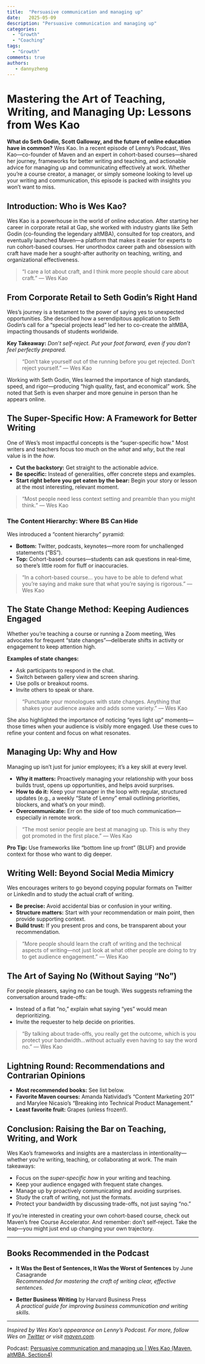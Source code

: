```yaml
---
title:  "Persuasive communication and managing up"
date:   2025-05-09
description: "Persuasive communication and managing up"
categories:
  - "Growth"
  - "Coaching"
tags:
  - "Growth"
comments: true
authors:
   - dannyzheng
---
```

# Mastering the Art of Teaching, Writing, and Managing Up: Lessons from Wes Kao

**What do Seth Godin, Scott Galloway, and the future of online education have in common?** Wes Kao. In a recent episode of Lenny’s Podcast, Wes Kao—co-founder of Maven and an expert in cohort-based courses—shared her journey, frameworks for better writing and teaching, and actionable advice for managing up and communicating effectively at work. Whether you’re a course creator, a manager, or simply someone looking to level up your writing and communication, this episode is packed with insights you won’t want to miss.

## Introduction: Who is Wes Kao?

Wes Kao is a powerhouse in the world of online education. After starting her career in corporate retail at Gap, she worked with industry giants like Seth Godin (co-founding the legendary altMBA), consulted for top creators, and eventually launched Maven—a platform that makes it easier for experts to run cohort-based courses. Her unorthodox career path and obsession with craft have made her a sought-after authority on teaching, writing, and organizational effectiveness.

> “I care a lot about craft, and I think more people should care about craft.” — Wes Kao

## From Corporate Retail to Seth Godin’s Right Hand

Wes’s journey is a testament to the power of saying yes to unexpected opportunities. She described how a serendipitous application to Seth Godin’s call for a “special projects lead” led her to co-create the altMBA, impacting thousands of students worldwide.

**Key Takeaway:** *Don’t self-reject. Put your foot forward, even if you don’t feel perfectly prepared.*

> “Don’t take yourself out of the running before you get rejected. Don’t reject yourself.” — Wes Kao

Working with Seth Godin, Wes learned the importance of high standards, speed, and rigor—producing “high quality, fast, and economical” work. She noted that Seth is even sharper and more genuine in person than he appears online.

## The Super-Specific How: A Framework for Better Writing

One of Wes’s most impactful concepts is the “super-specific how.” Most writers and teachers focus too much on the *what* and *why*, but the real value is in the *how*.

- **Cut the backstory:** Get straight to the actionable advice.
- **Be specific:** Instead of generalities, offer concrete steps and examples.
- **Start right before you get eaten by the bear:** Begin your story or lesson at the most interesting, relevant moment.

> “Most people need less context setting and preamble than you might think.” — Wes Kao

### The Content Hierarchy: Where BS Can Hide

Wes introduced a “content hierarchy” pyramid:
- **Bottom:** Twitter, podcasts, keynotes—more room for unchallenged statements (“BS”).
- **Top:** Cohort-based courses—students can ask questions in real-time, so there’s little room for fluff or inaccuracies.

> “In a cohort-based course... you have to be able to defend what you’re saying and make sure that what you’re saying is rigorous.” — Wes Kao

## The State Change Method: Keeping Audiences Engaged

Whether you’re teaching a course or running a Zoom meeting, Wes advocates for frequent “state changes”—deliberate shifts in activity or engagement to keep attention high.

**Examples of state changes:**
- Ask participants to respond in the chat.
- Switch between gallery view and screen sharing.
- Use polls or breakout rooms.
- Invite others to speak or share.

> “Punctuate your monologues with state changes. Anything that shakes your audience awake and adds some variety.” — Wes Kao

She also highlighted the importance of noticing “eyes light up” moments—those times when your audience is visibly more engaged. Use these cues to refine your content and focus on what resonates.

## Managing Up: Why and How

Managing up isn’t just for junior employees; it’s a key skill at every level.

- **Why it matters:** Proactively managing your relationship with your boss builds trust, opens up opportunities, and helps avoid surprises.
- **How to do it:** Keep your manager in the loop with regular, structured updates (e.g., a weekly “State of Lenny” email outlining priorities, blockers, and what’s on your mind).
- **Overcommunicate:** Err on the side of too much communication—especially in remote work.

> “The most senior people are best at managing up. This is why they got promoted in the first place.” — Wes Kao

**Pro Tip:** Use frameworks like “bottom line up front” (BLUF) and provide context for those who want to dig deeper.

## Writing Well: Beyond Social Media Mimicry

Wes encourages writers to go beyond copying popular formats on Twitter or LinkedIn and to study the actual craft of writing.

- **Be precise:** Avoid accidental bias or confusion in your writing.
- **Structure matters:** Start with your recommendation or main point, then provide supporting context.
- **Build trust:** If you present pros and cons, be transparent about your recommendation.

> “More people should learn the craft of writing and the technical aspects of writing—not just look at what other people are doing to try to get audience engagement.” — Wes Kao

## The Art of Saying No (Without Saying “No”)

For people pleasers, saying no can be tough. Wes suggests reframing the conversation around trade-offs:

- Instead of a flat “no,” explain what saying “yes” would mean deprioritizing.
- Invite the requester to help decide on priorities.

> “By talking about trade-offs, you really get the outcome, which is you protect your bandwidth...without actually even having to say the word no.” — Wes Kao

## Lightning Round: Recommendations and Contrarian Opinions

- **Most recommended books:** See list below.
- **Favorite Maven courses:** Amanda Natividad’s “Content Marketing 201” and Marylee Nicasio’s “Breaking into Technical Product Management.”
- **Least favorite fruit:** Grapes (unless frozen!).

## Conclusion: Raising the Bar on Teaching, Writing, and Work

Wes Kao’s frameworks and insights are a masterclass in intentionality—whether you’re writing, teaching, or collaborating at work. The main takeaways:

- Focus on the *super-specific how* in your writing and teaching.
- Keep your audience engaged with frequent state changes.
- Manage up by proactively communicating and avoiding surprises.
- Study the craft of writing, not just the formats.
- Protect your bandwidth by discussing trade-offs, not just saying “no.”

If you’re interested in creating your own cohort-based course, check out Maven’s free Course Accelerator. And remember: don’t self-reject. Take the leap—you might just end up changing your own trajectory.

---

## Books Recommended in the Podcast

- **It Was the Best of Sentences, It Was the Worst of Sentences** by June Casagrande  
  *Recommended for mastering the craft of writing clear, effective sentences.*

- **Better Business Writing** by Harvard Business Press  
  *A practical guide for improving business communication and writing skills.*

---

*Inspired by Wes Kao’s appearance on Lenny’s Podcast. For more, follow Wes on [Twitter](https://twitter.com/wes_ko) or visit [maven.com](https://maven.com).*

Podcast: [Persuasive communication and managing up | Wes Kao (Maven, altMBA, Section4)
](https://www.youtube.com/watch?v=4jtGsyz4jLs)